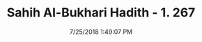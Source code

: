 ---
title        : "Sahih Al-Bukhari Hadith - 1. 267"
date         : 7/25/2018 1:49:07 PM
draft        : false
type         : "hadith"
layout       : "hadith"
BookCode     : "SHB"
VolumeNumber : "1"
HadithNumber : "267"
categories  :  ["Ghusl-Repeating sexual intercourse without bathing"]
tags  :  ["Muhammad bin Al Muntathir"]
---